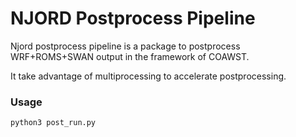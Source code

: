 # NJORD Postprocess Pipeline

Njord postprocess pipeline is a package to postprocess WRF+ROMS+SWAN output in the framework of COAWST.

It take advantage of multiprocessing to accelerate postprocessing.

### Usage

```
python3 post_run.py
```
